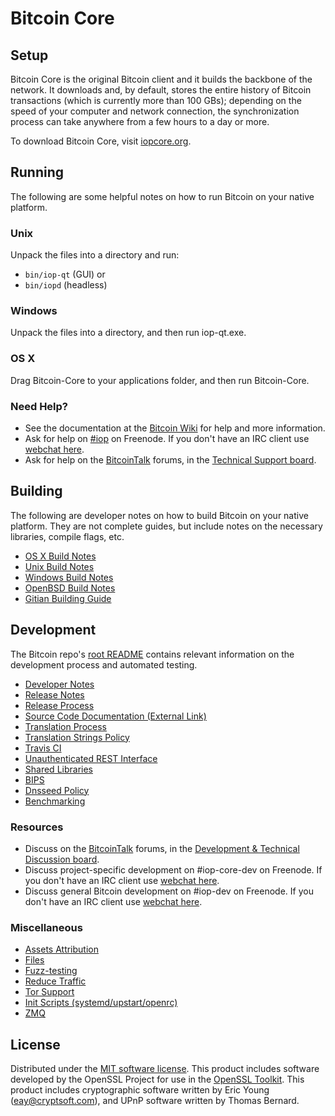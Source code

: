 Bitcoin Core
=============

Setup
---------------------
Bitcoin Core is the original Bitcoin client and it builds the backbone of the network. It downloads and, by default, stores the entire history of Bitcoin transactions (which is currently more than 100 GBs); depending on the speed of your computer and network connection, the synchronization process can take anywhere from a few hours to a day or more.

To download Bitcoin Core, visit [iopcore.org](https://iopcore.org/en/releases/).

Running
---------------------
The following are some helpful notes on how to run Bitcoin on your native platform.

### Unix

Unpack the files into a directory and run:

- `bin/iop-qt` (GUI) or
- `bin/iopd` (headless)

### Windows

Unpack the files into a directory, and then run iop-qt.exe.

### OS X

Drag Bitcoin-Core to your applications folder, and then run Bitcoin-Core.

### Need Help?

* See the documentation at the [Bitcoin Wiki](https://en.iop.it/wiki/Main_Page)
for help and more information.
* Ask for help on [#iop](http://webchat.freenode.net?channels=iop) on Freenode. If you don't have an IRC client use [webchat here](http://webchat.freenode.net?channels=iop).
* Ask for help on the [BitcoinTalk](https://ioptalk.org/) forums, in the [Technical Support board](https://ioptalk.org/index.php?board=4.0).

Building
---------------------
The following are developer notes on how to build Bitcoin on your native platform. They are not complete guides, but include notes on the necessary libraries, compile flags, etc.

- [OS X Build Notes](build-osx.md)
- [Unix Build Notes](build-unix.md)
- [Windows Build Notes](build-windows.md)
- [OpenBSD Build Notes](build-openbsd.md)
- [Gitian Building Guide](gitian-building.md)

Development
---------------------
The Bitcoin repo's [root README](/README.md) contains relevant information on the development process and automated testing.

- [Developer Notes](developer-notes.md)
- [Release Notes](release-notes.md)
- [Release Process](release-process.md)
- [Source Code Documentation (External Link)](https://dev.visucore.com/iop/doxygen/)
- [Translation Process](translation_process.md)
- [Translation Strings Policy](translation_strings_policy.md)
- [Travis CI](travis-ci.md)
- [Unauthenticated REST Interface](REST-interface.md)
- [Shared Libraries](shared-libraries.md)
- [BIPS](bips.md)
- [Dnsseed Policy](dnsseed-policy.md)
- [Benchmarking](benchmarking.md)

### Resources
* Discuss on the [BitcoinTalk](https://ioptalk.org/) forums, in the [Development & Technical Discussion board](https://ioptalk.org/index.php?board=6.0).
* Discuss project-specific development on #iop-core-dev on Freenode. If you don't have an IRC client use [webchat here](http://webchat.freenode.net/?channels=iop-core-dev).
* Discuss general Bitcoin development on #iop-dev on Freenode. If you don't have an IRC client use [webchat here](http://webchat.freenode.net/?channels=iop-dev).

### Miscellaneous
- [Assets Attribution](assets-attribution.md)
- [Files](files.md)
- [Fuzz-testing](fuzzing.md)
- [Reduce Traffic](reduce-traffic.md)
- [Tor Support](tor.md)
- [Init Scripts (systemd/upstart/openrc)](init.md)
- [ZMQ](zmq.md)

License
---------------------
Distributed under the [MIT software license](/COPYING).
This product includes software developed by the OpenSSL Project for use in the [OpenSSL Toolkit](https://www.openssl.org/). This product includes
cryptographic software written by Eric Young ([eay@cryptsoft.com](mailto:eay@cryptsoft.com)), and UPnP software written by Thomas Bernard.
